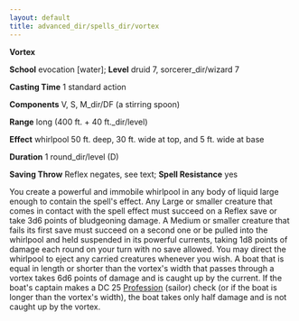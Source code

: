 ```yaml
---
layout: default
title: advanced_dir/spells_dir/vortex
---
```

 **Vortex**

**School** evocation [water]; **Level** druid 7, sorcerer_dir/wizard 7

**Casting Time** 1 standard action

**Components** V, S, M_dir/DF (a stirring spoon)

**Range** long (400 ft. + 40 ft._dir/level)

**Effect** whirlpool 50 ft. deep, 30 ft. wide at top, and 5 ft. wide at base

**Duration** 1 round_dir/level (D)

**Saving Throw** Reflex negates, see text; **Spell Resistance** yes

You create a powerful and immobile whirlpool in any body of liquid large enough to contain the spell's effect. Any Large or smaller creature that comes in contact with the spell effect must succeed on a Reflex save or take 3d6 points of bludgeoning damage. A Medium or smaller creature that fails its first save must succeed on a second one or be pulled into the whirlpool and held suspended in its powerful currents, taking 1d8 points of damage each round on your turn with no save allowed. You may direct the whirlpool to eject any carried creatures whenever you wish. A boat that is equal in length or shorter than the vortex's width that passes through a vortex takes 6d6 points of damage and is caught up by the current. If the boat's captain makes a DC 25 [Profession](../../../../skills_dir/profession#_profession) (sailor) check (or if the boat is longer than the vortex's width), the boat takes only half damage and is not caught up by the vortex.


